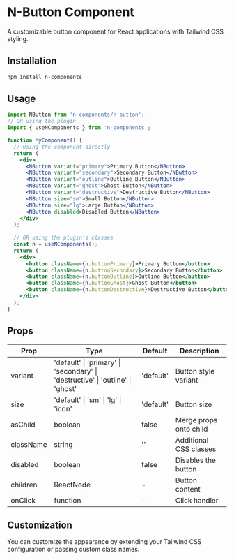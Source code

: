 
# N-Button Component

A customizable button component for React applications with Tailwind CSS styling.

## Installation

```bash
npm install n-components
```

## Usage

```jsx
import NButton from 'n-components/n-button';
// OR using the plugin
import { useNComponents } from 'n-components';

function MyComponent() {
  // Using the component directly
  return (
    <div>
      <NButton variant="primary">Primary Button</NButton>
      <NButton variant="secondary">Secondary Button</NButton>
      <NButton variant="outline">Outline Button</NButton>
      <NButton variant="ghost">Ghost Button</NButton>
      <NButton variant="destructive">Destructive Button</NButton>
      <NButton size="sm">Small Button</NButton>
      <NButton size="lg">Large Button</NButton>
      <NButton disabled>Disabled Button</NButton>
    </div>
  );
  
  // OR using the plugin's classes
  const n = useNComponents();
  return (
    <div>
      <button className={n.buttonPrimary}>Primary Button</button>
      <button className={n.buttonSecondary}>Secondary Button</button>
      <button className={n.buttonOutline}>Outline Button</button>
      <button className={n.buttonGhost}>Ghost Button</button>
      <button className={n.buttonDestructive}>Destructive Button</button>
    </div>
  );
}
```

## Props

| Prop | Type | Default | Description |
|------|------|---------|-------------|
| variant | 'default' \| 'primary' \| 'secondary' \| 'destructive' \| 'outline' \| 'ghost' | 'default' | Button style variant |
| size | 'default' \| 'sm' \| 'lg' \| 'icon' | 'default' | Button size |
| asChild | boolean | false | Merge props onto child |
| className | string | '' | Additional CSS classes |
| disabled | boolean | false | Disables the button |
| children | ReactNode | - | Button content |
| onClick | function | - | Click handler |

## Customization

You can customize the appearance by extending your Tailwind CSS configuration or passing custom class names.
